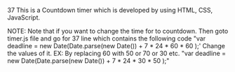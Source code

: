 37
This is a Countdown timer which is developed by using HTML, CSS, JavaScript.

NOTE: 
  Note that if you want to change the time for to countdown. Then goto timer.js file and go for 37 line which contains the following code "var deadline = new Date(Date.parse(new Date()) + 7 * 24 * 60 * 60 );'
  Change the values of it. EX: By replacing 60 with 50 or 70 or 30 etc. "var deadline = new Date(Date.parse(new Date()) + 7 * 24 * 30 * 50 );"
